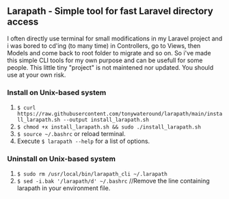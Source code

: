 ## Larapath - Simple tool for fast Laravel directory access
I often directly use terminal for small modifications in my Laravel project and i was bored to cd'ing (to many time) in Controllers, go to Views, then Models and come back to root folder to migrate and so on.
So i've made this simple CLI tools for my own purpose and can be usefull for some people. 
This little tiny "project" is not maintened nor updated. 
You should use at your own risk.

### Install on Unix-based system
1. `$ curl https://raw.githubusercontent.com/tonywateround/larapath/main/install_larapath.sh --output install_larapath.sh `
2. `$ chmod +x install_larapath.sh && sudo ./install_larapath.sh`
3. `$ source ~/.bashrc` or reload terminal.
4. Execute `$ larapath --help` for a list of options.

### Uninstall on Unix-based system
1. `$ sudo rm /usr/local/bin/larapath_cli ~/.larapath`
2. `$ sed -i.bak '/larapath/d' ~/.bashrc` //Remove the line containing larapath in your environment file.



